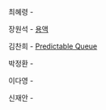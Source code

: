 최혜령 - 

장원석 - [용액](https://www.acmicpc.net/problem/2467)

김찬희 - [Predictable Queue](https://www.acmicpc.net/problem/16510)

박정환 - 

이다영 - 

신재안 - 
